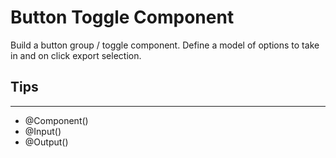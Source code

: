 # Button Toggle Component

Build a button group / toggle component. Define a model of options to take in and on click export selection.

## Tips
---
- @Component()
- @Input()
- @Output()

